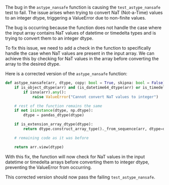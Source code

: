 The bug in the `astype_nansafe` function is causing the `test_astype_nansafe` test to fail. The issue arises when trying to convert NaT (Not-a-Time) values to an integer dtype, triggering a ValueError due to non-finite values.

The bug is occurring because the function does not handle the case where the input array contains NaT values of datetime or timedelta types and is trying to convert them to an integer dtype.

To fix this issue, we need to add a check in the function to specifically handle the case when NaT values are present in the input array. We can achieve this by checking for NaT values in the array before converting the array to the desired dtype.

Here is a corrected version of the `astype_nansafe` function:

```python
def astype_nansafe(arr, dtype, copy: bool = True, skipna: bool = False):
    if is_object_dtype(arr) and (is_datetime64_dtype(arr) or is_timedelta64_dtype(arr)) and is_integer_dtype(dtype):
        if isna(arr).any():
            raise ValueError("Cannot convert NaT values to integer")

    # rest of the function remains the same
    if not isinstance(dtype, np.dtype):
        dtype = pandas_dtype(dtype)

    if is_extension_array_dtype(dtype):
        return dtype.construct_array_type()._from_sequence(arr, dtype=dtype, copy=copy)

    # remaining code as it was before

    return arr.view(dtype)
```

With this fix, the function will now check for NaT values in the input datetime or timedelta arrays before converting them to integer dtype, preventing the ValueError from occurring.

This corrected version should now pass the failing `test_astype_nansafe`.